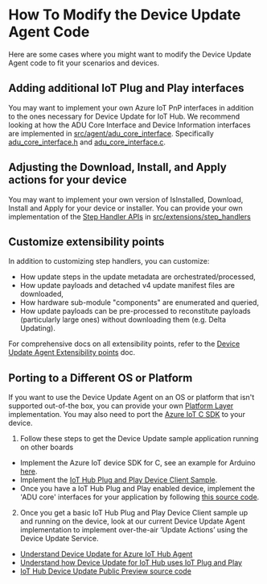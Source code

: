 # How To Modify the Device Update Agent Code

Here are some cases where you might want to modify the Device Update Agent code to fit your scenarios and devices.

## Adding additional IoT Plug and Play interfaces

You may want to implement your own Azure IoT PnP interfaces in addition to the
ones necessary for Device Update for IoT Hub.  We recommend looking at how the ADU Core Interface and Device Information interfaces are implemented in
[src/agent/adu_core_interface](../../src/agent/adu_core_interface). Specifically
[adu_core_interface.h](../../src/agent/adu_core_interface/inc/aduc/adu_core_interface.h)
and
[adu_core_interface.c](../../src/agent/adu_core_interface/src/adu_core_interface.c).

## Adjusting the Download, Install, and Apply actions for your device

You may want to implement your own version of IsInstalled, Download, Install and Apply for
your device or installer. You can provide your own implementation of the
[Step Handler APIs](../../src/extensions/inc/aduc/content_handler.hpp)
in [src/extensions/step_handlers](../../src/extensions/step_handlers)

## Customize extensibility points

In addition to customizing step handlers, you can customize:
- How update steps in the update metadata are orchestrated/processed,
- How update payloads and detached v4 update manifest files are downloaded,
- How hardware sub-module "components" are enumerated and queried,
- How update payloads can be pre-processed to reconstitute payloads (particularly large ones) without downloading them (e.g. Delta Updating).

For comprehensive docs on all extensibility points, refer to the [Device Update Agent Extensibility points](./device-update-agent-extensibility-points.md) doc.

## Porting to a Different OS or Platform

If you want to use the Device Update Agent on an OS or platform that isn't supported out-of-the box, you can provide your own [Platform Layer](../../src/platform_layers) implementation. You may also need to port the [Azure IoT C SDK](https://github.com/Azure/azure-c-shared-utility/blob/master/devdoc/porting_guide.md) to your device.

1. Follow these steps to get the Device Update sample application running on other boards

* Implement the Azure IoT device SDK for C, see an example for Arduino [here](https://github.com/Azure/azure-iot-sdk-c/blob/master/iothub_client/readme.md#arduino).
* Implement the [IoT Hub Plug and Play Device Client Sample](https://github.com/Azure/azure-iot-sdk-c/tree/master/iothub_client/samples/pnp).
* Once you have a IoT Hub Plug and Play enabled device, implement the 'ADU core' interfaces for your application by following [this source code](../../src/adu_workflow/src/agent_workflow.c).

2. Once you get a basic IoT Hub Plug and Play Device Client sample up and running on the device, look at our current Device Update Agent implementation to implement over-the-air ‘Update Actions’ using the Device Update Service.

* [Understand Device Update for Azure IoT Hub Agent](https://docs.microsoft.com/azure/iot-hub-device-update/device-update-agent-overview)
* [Understand how Device Update for IoT Hub uses IoT Plug and Play](https://docs.microsoft.com/azure/iot-hub-device-update/device-update-plug-and-play)
* [IoT Hub Device Update Public Preview source code](../../src)
